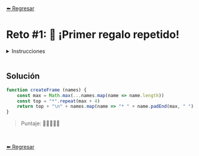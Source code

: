 [⬅️ Regresar](https://github.com/cosmoart/adventJS)

# Reto #1: 🎁 ¡Primer regalo repetido!

<details>
  <summary>Instrucciones</summary>

</br>

Santa Claus 🎅 quiere enmarcar los nombres de los niños buenos para decorar su taller 🖼️, pero el marco debe cumplir unas reglas específicas. Tu tarea es ayudar a los elfos a generar este marco mágico.

Reglas:

- Dado un array de nombres, debes crear un marco rectangular que los contenga a todos.
- Cada nombre debe estar en una línea, alineado a la izquierda.
- El marco está construido con * y tiene un borde de una línea de ancho.
- La anchura del marco se adapta automáticamente al nombre más largo más un margen de 1 espacio a cada lado.
Ejemplo de funcionamiento:

```js
createFrame(['midu', 'madeval', 'educalvolpz'])

// Resultado esperado:
***************
* midu        *
* madeval     *
* educalvolpz *
***************

createFrame(['midu'])

// Resultado esperado:
********
* midu *
********

createFrame(['a', 'bb', 'ccc'])

// Resultado esperado:
*******
* a   *
* bb  *
* ccc *
*******

createFrame(['a', 'bb', 'ccc', 'dddd'])
```
</details>

<br/>

## Solución

```js
function createFrame (names) {
	const max = Math.max(...names.map(name => name.length))
	const top = "*".repeat(max + 4)
	return top + "\n" + names.map(name => "* " + name.padEnd(max, " ") + " *\n").join("") + top
}
```

> Puntaje: 🌟🌟🌟🌟🌟

<br/>

[⬅️ Regresar](https://github.com/cosmoart/adventJS)